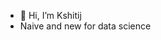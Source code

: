 - 👋 Hi, I’m Kshitij
-  Naive and new for data science


<!---
shitijk/shitijk is a ✨ special ✨ repository because its `README.md` (this file) appears on your GitHub profile.
You can click the Preview link to take a look at your changes.
--->
